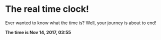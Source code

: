 # The real time clock!

Ever wanted to know what the time is? Well, your journey is about to end!

**The time is Nov 14, 2017, 03:55**